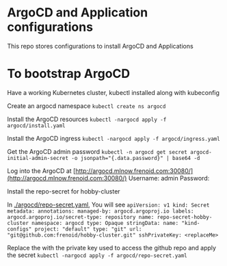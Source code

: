 # ArgoCD and Application configurations
This repo stores configurations to install ArgoCD and Applications

# To bootstrap ArgoCD
Have a working Kubernetes cluster, kubectl installed along with kubeconfig

Create an argocd namespace
`kubectl create ns argocd`

Install the ArgoCD resources
`kubectl -nargocd apply -f argocd/install.yaml`

Install the ArgoCD ingress
`kubectl -nargocd apply -f argocd/ingress.yaml`

Get the ArgoCD admin password
`kubectl -n argocd get secret argocd-initial-admin-secret -o jsonpath="{.data.password}" | base64 -d`

Log into the ArgoCD at [http://argocd.mlnow.frenoid.com:30080/](http://argocd.mlnow.frenoid.com:30080/)
Username: admin
Password: <argoCDAdminPassword>

Install the repo-secret for hobby-cluster

In [./argocd/repo-secret.yaml](./argocd/repo-secret.yaml), You will see
`
apiVersion: v1
kind: Secret
metadata:
  annotations:
    managed-by: argocd.argoproj.io
  labels:
    argocd.argoproj.io/secret-type: repository
  name: repo-secret-hobby-cluster
  namespace: argocd
type: Opaque
stringData:
  name: "kind-configs"
  project: "default"
  type: "git"
  url: "git@github.com:frenoid/hobby-cluster.git"
  sshPrivateKey: <replaceMe>
`

Replace the *<replaceMe>* with the private key used to access the github repo and apply the secret
`kubectl -nargocd apply -f argocd/repo-secret.yaml`


